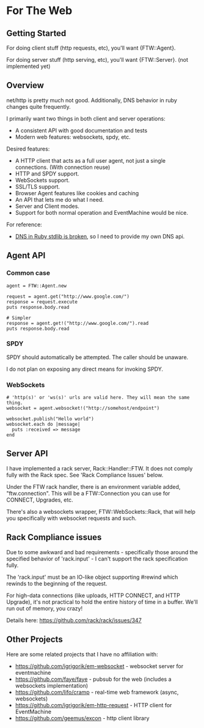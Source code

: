 # For The Web

## Getting Started

For doing client stuff (http requests, etc), you'll want {FTW::Agent}.

For doing server stuff (http serving, etc), you'll want {FTW::Server}. (not implemented yet)

## Overview

net/http is pretty much not good. Additionally, DNS behavior in ruby changes quite frequently.

I primarily want two things in both client and server operations:

* A consistent API with good documentation and tests
* Modern web features: websockets, spdy, etc.

Desired features:

* A HTTP client that acts as a full user agent, not just a single connections. (With connection reuse)
* HTTP and SPDY support.
* WebSockets support.
* SSL/TLS support.
* Browser Agent features like cookies and caching
* An API that lets me do what I need.
* Server and Client modes.
* Support for both normal operation and EventMachine would be nice.

For reference:

* [DNS in Ruby stdlib is broken](https://github.com/jordansissel/experiments/tree/master/ruby/dns-resolving-bug), so I need to provide my own DNS api.

## Agent API

### Common case

    agent = FTW::Agent.new

    request = agent.get("http://www.google.com/")
    response = request.execute
    puts response.body.read

    # Simpler
    response = agent.get!("http://www.google.com/").read
    puts response.body.read

### SPDY

SPDY should automatically be attempted. The caller should be unaware.

I do not plan on exposing any direct means for invoking SPDY.

### WebSockets

    # 'http(s)' or 'ws(s)' urls are valid here. They will mean the same thing.
    websocket = agent.websocket!("http://somehost/endpoint")

    websocket.publish("Hello world")
    websocket.each do |message|
      puts :received => message
    end

## Server API

I have implemented a rack server, Rack::Handler::FTW. It does not comply fully
with the Rack spec. See 'Rack Compliance Issues' below.

Under the FTW rack handler, there is an environment variable added,
"ftw.connection". This will be a FTW::Connection you can use for CONNECT,
Upgrades, etc. 

There's also a websockets wrapper, FTW::WebSockets::Rack, that will help you
specifically with websocket requests and such.

## Rack Compliance issues

Due to some awkward and bad requirements - specifically those around the
specified behavior of 'rack.input' - I can't support the rack specification fully.

The 'rack.input' must be an IO-like object supporting #rewind which rewinds to
the beginning of the request.

For high-data connections (like uploads, HTTP CONNECT, and HTTP Upgrade), it's
not practical to hold the entire history of time in a buffer. We'll run out of
memory, you crazy!

Details here: https://github.com/rack/rack/issues/347

## Other Projects

Here are some related projects that I have no affiliation with:

* https://github.com/igrigorik/em-websocket - websocket server for eventmachine
* https://github.com/faye/faye - pubsub for the web (includes a websockets implementation)
* https://github.com/lifo/cramp - real-time web framework (async, websockets)
* https://github.com/igrigorik/em-http-request - HTTP client for EventMachine
* https://github.com/geemus/excon - http client library
